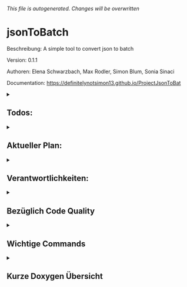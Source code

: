 _This file is autogenerated. Changes will be overwritten_

 
# jsonToBatch
Beschreibung: A simple tool to convert json to batch

Version: 0.1.1

Authoren: Elena Schwarzbach, Max Rodler, Simon Blum, Sonia Sinaci

Documentation: https://definitelynotsimon13.github.io/ProjectJsonToBat


<details>
<summary><h2>Todos:</h2></summary>

- [ ] Requirements lesen und zusammenfassen -> Max
- [ ] "Public design" - Project Name etc...

</details>

<details>
<summary><h2>Aktueller Plan:</h2></summary>

- Bis Dienstag 05.03.:
    - Mit jsoncpp etc. vertraut machen -> Alle
    - Requirements zusammenfassen -> Max
- Danach weiteren Plan erstellen

</details>
<details>
<summary><h2>Verantwortlichkeiten:</h2></summary>

- CMake -> Simon 

</details>

<details>
<summary><h2>Bezüglich Code Quality</h2></summary>

- Kein using namespace
- Nur main im Global Namespace

</details>

<details>
<summary><h2>Wichtige Commands</h2></summary>

Branch wechseln
- git checkout -b NEUERBRANCH
Pushen
- git push origin 
zum pullen
- git pull --prune

</details>

<details>
<summary><h2>Kurze Doxygen Übersicht</h2></summary>

/**
* \brief Kurze Beschreibung
* \details Längere
* \todo
* \bug
* \param PARAMETERNAME was der macht
* \return was die funktion return
* \throws 
**/

</details>
